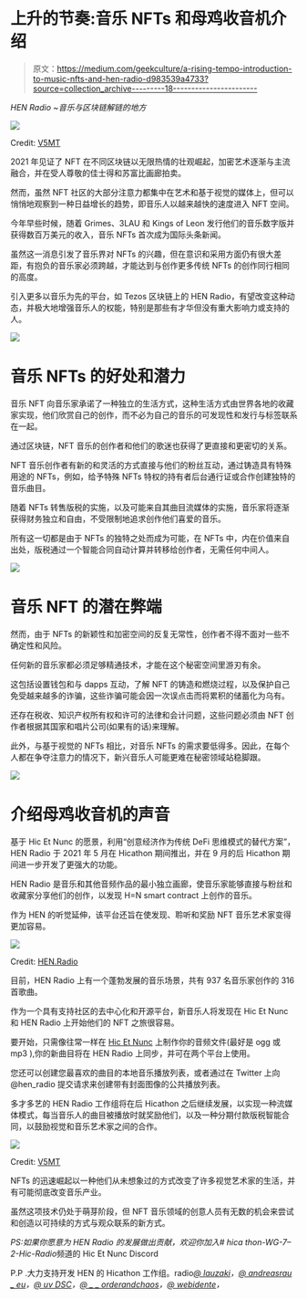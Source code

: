 # 上升的节奏:音乐 NFTs 和母鸡收音机介绍

> 原文：<https://medium.com/geekculture/a-rising-tempo-introduction-to-music-nfts-and-hen-radio-d983539a4733?source=collection_archive---------18----------------------->

*HEN Radio ~音乐与区块链解链的地方*

![](img/20c49020ac9b6bdbc4ce67169f39aa77.png)

Credit: [V5MT](https://twitter.com/v5mt_tv)

2021 年见证了 NFT 在不同区块链以无限热情的壮观崛起，加密艺术逐渐与主流融合，并在受人尊敬的佳士得和苏富比画廊拍卖。

然而，虽然 NFT 社区的大部分注意力都集中在艺术和基于视觉的媒体上，但可以悄悄地观察到一种日益增长的趋势，即音乐人以越来越快的速度进入 NFT 空间。

今年早些时候，随着 Grimes、3LAU 和 Kings of Leon 发行他们的音乐数字版并获得数百万美元的收入，音乐 NFTs 首次成为国际头条新闻。

虽然这一消息引发了音乐界对 NFTs 的兴趣，但在意识和采用方面仍有很大差距，有抱负的音乐家必须跨越，才能达到与创作更多传统 NFTs 的创作同行相同的高度。

引入更多以音乐为先的平台，如 Tezos 区块链上的 HEN Radio，有望改变这种动态，并极大地增强音乐人的权能，特别是那些有才华但没有重大影响力或支持的人。

![](img/5866a40762152f24e64899c9a05b80e4.png)

# **音乐 NFTs 的好处和潜力**

音乐 NFT 向音乐家承诺了一种独立的生活方式，这种生活方式由世界各地的收藏家实现，他们欣赏自己的创作，而不必为自己的音乐的可发现性和发行与标签联系在一起。

通过区块链，NFT 音乐的创作者和他们的歌迷也获得了更直接和更密切的关系。

NFT 音乐创作者有新的和灵活的方式直接与他们的粉丝互动，通过铸造具有特殊用途的 NFTs，例如，给予特殊 NFTs 特权的持有者后台通行证或合作创建独特的音乐曲目。

随着 NFTs 转售版税的实施，以及可能来自其曲目流媒体的实施，音乐家将逐渐获得财务独立和自由，不受限制地追求创作他们喜爱的音乐。

所有这一切都是由于 NFTs 的独特之处而成为可能，在 NFTs 中，内在价值来自出处，版税通过一个智能合同自动计算并转移给创作者，无需任何中间人。

![](img/05afcc6d4d2507fe4bfc93fad694952b.png)

# **音乐 NFT 的潜在弊端**

然而，由于 NFTs 的新颖性和加密空间的反复无常性，创作者不得不面对一些不确定性和风险。

任何新的音乐家都必须足够精通技术，才能在这个秘密空间里游刃有余。

这包括设置钱包和与 dapps 互动，了解 NFT 的铸造和燃烧过程，以及保护自己免受越来越多的诈骗，这些诈骗可能会因一次误点击而将累积的储蓄化为乌有。

还存在税收、知识产权所有权和许可的法律和会计问题，这些问题必须由 NFT 创作者根据其国家和唱片公司(如果有的话)来理解。

此外，与基于视觉的 NFTs 相比，对音乐 NFTs 的需求要低得多。因此，在每个人都在争夺注意力的情况下，新兴音乐人可能更难在秘密领域站稳脚跟。

![](img/448a187a0ca6eb02c28d3804cbea9474.png)

# **介绍母鸡收音机的声音**

基于 Hic Et Nunc 的愿景，利用“创意经济作为传统 DeFi 思维模式的替代方案”，HEN Radio 于 2021 年 5 月在 Hicathon 期间推出，并在 9 月的后 Hicathon 期间进一步开发了更强大的功能。

HEN Radio 是音乐和其他音频作品的最小独立画廊，使音乐家能够直接与粉丝和收藏家分享他们的创作，以发现 H=N smart contract 上创作的音乐。

作为 HEN 的听觉延伸，该平台还旨在使发现、聆听和奖励 NFT 音乐艺术家变得更加容易。

![](img/18747077d61554d8321e1bb46e3bbd39.png)

Credit: [HEN.Radio](https://hen.radio)

目前，HEN Radio 上有一个蓬勃发展的音乐场景，共有 937 名音乐家创作的 316 首歌曲。

作为一个具有支持社区的去中心化和开源平台，新音乐人将发现在 Hic Et Nunc 和 HEN Radio 上开始他们的 NFT 之旅很容易。

要开始，只需像往常一样在 [Hic Et Nunc](https://www.hicetnunc.xyz/mint) 上制作你的音频文件(最好是 ogg 或 mp3 ),你的新曲目将在 HEN Radio 上同步，并可在两个平台上使用。

您还可以创建您最喜欢的曲目的本地音乐播放列表，或者通过在 Twitter 上向@hen_radio 提交请求来创建带有封面图像的公共播放列表。

多才多艺的 HEN Radio 工作组将在后 Hicathon 之后继续发展，以实现一种流媒体模式，每当音乐人的曲目被播放时就奖励他们，以及一种分期付款版税智能合同，以鼓励视觉和音乐艺术家之间的合作。

![](img/24d60ae9fcc72de88ddad953fcf51f3a.png)

Credit: [V5MT](https://twitter.com/v5mt_tv)

NFTs 的迅速崛起以一种他们从未想象过的方式改变了许多视觉艺术家的生活，并有可能彻底改变音乐产业。

虽然这项技术仍处于萌芽阶段，但 NFT 音乐领域的创意人员有无数的机会来尝试和创造以可持续的方式与观众联系的新方式。

*PS:如果你愿意为 HEN Radio 的发展做出贡献，欢迎你加入# hica thon-WG-7–2-Hic-Radio*频道的 Hic Et Nunc Discord

P.P .大力支持开发 HEN 的 Hicathon 工作组。radio[*@ lauzaki*](https://twitter.com/lauzaki)*，*[*@ andreasrau _ eu*](https://twitter.com/andreasrau_eu)*，*[*@ uv DSC*](https://twitter.com/uvdsc)*，*[*@ _ _ orderandchaos*](https://twitter.com/__orderandchaos)*，*[*@ webidente*](https://twitter.com/webidente)*，*